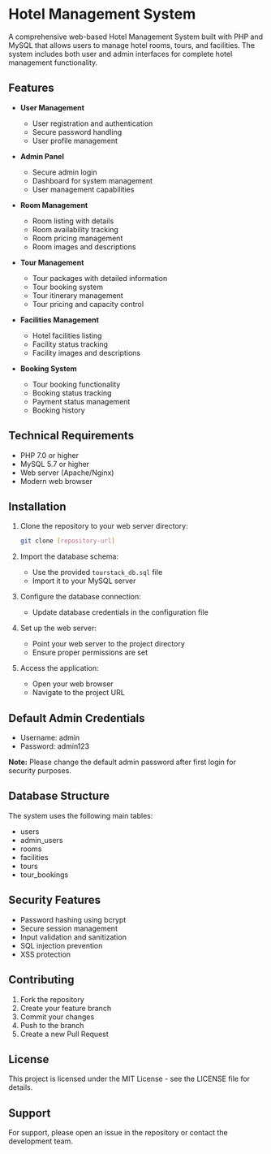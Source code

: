 # Hotel Management System

A comprehensive web-based Hotel Management System built with PHP and MySQL that allows users to manage hotel rooms, tours, and facilities. The system includes both user and admin interfaces for complete hotel management functionality.

## Features

- **User Management**
  - User registration and authentication
  - Secure password handling
  - User profile management

- **Admin Panel**
  - Secure admin login
  - Dashboard for system management
  - User management capabilities

- **Room Management**
  - Room listing with details
  - Room availability tracking
  - Room pricing management
  - Room images and descriptions

- **Tour Management**
  - Tour packages with detailed information
  - Tour booking system
  - Tour itinerary management
  - Tour pricing and capacity control

- **Facilities Management**
  - Hotel facilities listing
  - Facility status tracking
  - Facility images and descriptions

- **Booking System**
  - Tour booking functionality
  - Booking status tracking
  - Payment status management
  - Booking history

## Technical Requirements

- PHP 7.0 or higher
- MySQL 5.7 or higher
- Web server (Apache/Nginx)
- Modern web browser

## Installation

1. Clone the repository to your web server directory:
   ```bash
   git clone [repository-url]
   ```

2. Import the database schema:
   - Use the provided `tourstack_db.sql` file
   - Import it to your MySQL server

3. Configure the database connection:
   - Update database credentials in the configuration file

4. Set up the web server:
   - Point your web server to the project directory
   - Ensure proper permissions are set

5. Access the application:
   - Open your web browser
   - Navigate to the project URL

## Default Admin Credentials

- Username: admin
- Password: admin123

**Note:** Please change the default admin password after first login for security purposes.

## Database Structure

The system uses the following main tables:
- users
- admin_users
- rooms
- facilities
- tours
- tour_bookings

## Security Features

- Password hashing using bcrypt
- Secure session management
- Input validation and sanitization
- SQL injection prevention
- XSS protection

## Contributing

1. Fork the repository
2. Create your feature branch
3. Commit your changes
4. Push to the branch
5. Create a new Pull Request

## License

This project is licensed under the MIT License - see the LICENSE file for details.

## Support

For support, please open an issue in the repository or contact the development team. 
